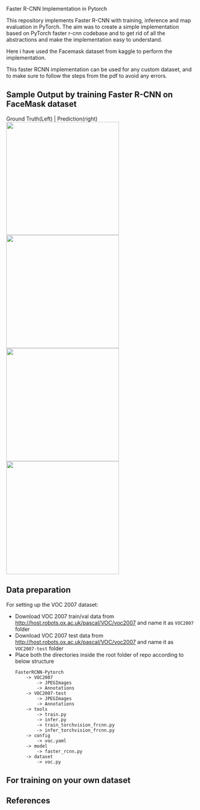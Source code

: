 Faster R-CNN Implementation in Pytorch

This repository implements Faster R-CNN with training, inference and map evaluation in PyTorch.
The aim was to create a simple implementation based on PyTorch faster r-cnn codebase and to get rid of all the abstractions and make the implementation easy to understand.

Here i have used the Facemask dataset from kaggle to perform the implementation.

This faster RCNN implementation can be used for any custom dataset, and to make sure to follow the steps from the pdf to avoid any errors.


## Sample Output by training Faster R-CNN on FaceMask dataset 
Ground Truth(Left) | Prediction(right)
</br>
<img src="https://github.com/user-attachments/assets/da09d1fa-f013-4150-9457-d6396d19ebe0" width="300">
<img src="https://github.com/user-attachments/assets/7c2c7de7-8fc3-4d1d-aa9c-268d5410961f" width="300">
</br>
<img src="https://github.com/user-attachments/assets/e45ff977-c102-4824-86dc-6a6247456121" width="300">
<img src="https://github.com/user-attachments/assets/df8673b1-ec17-4110-919e-0ca9c0934b9d" width="300">

## Data preparation
For setting up the VOC 2007 dataset:
* Download VOC 2007 train/val data from http://host.robots.ox.ac.uk/pascal/VOC/voc2007 and name it as `VOC2007` folder
* Download VOC 2007 test data from http://host.robots.ox.ac.uk/pascal/VOC/voc2007 and name it as `VOC2007-test` folder
* Place both the directories inside the root folder of repo according to below structure
    ```
    FasterRCNN-Pytorch
        -> VOC2007
            -> JPEGImages
            -> Annotations
        -> VOC2007-test
            -> JPEGImages
            -> Annotations
        -> tools
            -> train.py
            -> infer.py
            -> train_torchvision_frcnn.py
            -> infer_torchvision_frcnn.py
        -> config
            -> voc.yaml
        -> model
            -> faster_rcnn.py
        -> dataset
            -> voc.py
    ```

## For training on your own dataset



## References

